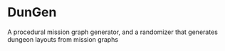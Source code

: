 # DunGen
A procedural mission graph generator, and a randomizer that generates dungeon layouts from mission graphs
